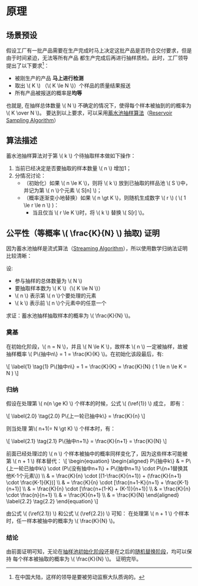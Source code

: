 # 原理

## 场景预设
假设工厂有一批产品需要在生产完成时马上决定这批产品是否符合交付要求，但是由于时间紧迫，无法等所有产品
都生产完成后再进行抽样质检。此时，工厂领导提出了以下要求[^1]：

- 被刚生产的产品 **马上进行检测**
- 取出 \\( K \\) （\\( K \le N \\)）个样品的质量结果报送
- 所有产品被报送的概率是**均等**

也就是, 在抽样总体数量 \\( N \\) 不确定的情况下，使得每个样本被抽到的的概率为 \\( K \over N \\)。
要达到以上要求，可以采用[蓄水池抽样算法]（[Reservoir Sampling Algorithm]）

[蓄水池抽样算法]: https://www.jianshu.com/p/7a9ea6ece2af
[Reservoir Sampling Algorithm]: https://www.geeksforgeeks.org/reservoir-sampling/

## 算法描述
蓄水池抽样算法对于第 \\( k \\) 个待抽取样本做如下操作：

1. 当前已经决定是否要抽取的样本数量 \\( n \\) 增加1；
2. 分情况讨论：
    - （初始化）如果 \\( n \le K \\)，则将 \\( k \\) 放到已抽取的样品池 \\( S \\)中，并记为第 \\( n \\)个元素 \\( S[n] \\)；
    - （概率逐渐变小地替换）如果 \\( n \gt K \\)，则随机生成数字 \\( r \\) ( \\( 1 \le r \le n \\) )：
        - 当且仅当 \\( r \le K \\)时，将 \\( k \\) 替换 \\( S[r] \\)。

## 公平性（等概率 \\( \frac{K}{N} \\) 抽取) 证明
因为蓄水池抽样是流式算法（[Streaming Algorithm](https://en.wikipedia.org/wiki/Streaming_algorithm)），所以使用数学归纳法证明比较清晰：

设:
- 参与抽样的总体数量为 \\( N \\)
- 要抽取样本数为 \\( K \\)（\\( K \le N \\)）
- \\( n \\) 表示第 \\( n \\)个要处理的元素
- \\( k \\) 表示前 \\( n \\)个元素中的任意一个

求证：蓄水池抽样抽取样本的概率为 \\( \frac{K}{N} \\)。

### 奠基
在初始化阶段，\\( n = N \\)，并且 \\( N \le K \\)，故样本 \\( n \\) 一定被抽样，故被抽样概率
\\( P\\{抽中n\\} = 1 = \frac{K}{K} \\)。在初始化该段最后，有:

\\[ \label{1} \tag{1}
    P\\{抽中n\\} = 1 =  \frac{K}{K} = \frac{K}{N} ( 1 \le n \le K = N )
\\]

### 归纳
假设在处理第 \\( n(n \ge K) \\) 个样本的时候，公式 \\( (\ref{1}) \\) 成立， 即有：

\\[ \label{2.0} \tag{2.0}
    P\\{上一轮已抽中k\\} = \frac{K}{n}
\\]

则当处理 第\\( n+1(= N \gt K) \\) 个样本时，有：

\\[ \label{2.1} \tag{2.1}
    P\\{抽中n+1\\} = \frac{K}{n+1} = \frac{K}{N}
\\]

前面已经处理过的 \\( n \\) 个样本被抽中的概率同样变化了，因为这些样本可能被第 \\( n + 1 \\) 样本替代：
\\[ \begin{equation}
        \begin{aligned}
            P\\{抽中k\\} & = P\\{上一轮已抽中k\\} \cdot (P\\{没有抽中n+1\\}
                + P\\{抽中n+1\\} \cdot P\\{n+1替换其他K-1个元素\\}) \\\\
            & = \frac{K}{n} \cdot [(1-\frac{K}{n+1}) + (\frac{K}{n+1} \cdot \frac{K-1}{K})] \\\\
            & = \frac{K}{n} \cdot [\frac{n+1-K}{n+1} + \frac{K-1}{n+1}] \\\\
            & = \frac{K}{n} \cdot [\frac{n+(1-K) + (K-1)}{n+1}] \\\\
            & = \frac{K}{n} \cdot \frac{n}{n+1} \\\\
            & = \frac{K}{n+1} \\\\
            & = \frac{K}{N}
        \end{aligned}
        \label{2.2} \tag{2.2}
    \end{equation}
\\]

由公式 \\( (\ref{2.1}) \\) 和公式 \\( (\ref{2.2}) \\) 可知：
在处理第 \\( n + 1 \\) 个样本时，任一样本被抽中的概率为 \\( \frac{K}{N} \\)。

### 结论
由前面证明可知，无论在[抽样池初始化阶段](#奠基)还是在之后的[随机替换阶段](#归纳)，均可以保持
每个样本被抽取的概率为 \\( \frac{K}{N} \\)。 证明完毕。

[^1]: 在中国大陆，这样的领导是要被劳动监察大队质询的。
